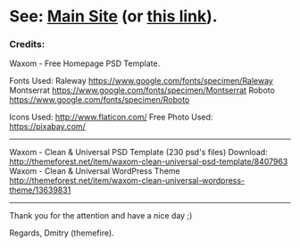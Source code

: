 # See: <a href="https://artematrr.github.io/Web-Waxom/index.html">Main Site</a> (or <a href="https://htmlpreview.github.io/?https://github.com/Artematrr/Web-Waxom/blob/master/index.html">this link</a>).
### Credits:

Waxom - Free Homepage PSD Template.

Fonts Used:
Raleway https://www.google.com/fonts/specimen/Raleway
Montserrat https://www.google.com/fonts/specimen/Montserrat
Roboto https://www.google.com/fonts/specimen/Roboto

Icons Used: http://www.flaticon.com/
Free Photo Used: https://pixabay.com/

---

Waxom - Clean & Universal PSD Template (230 psd's files) Download: http://themeforest.net/item/waxom-clean-universal-psd-template/8407963
Waxom - Clean & Universal WordPress Theme http://themeforest.net/item/waxom-clean-universal-wordpress-theme/13639831

---

Thank you for the attention and have a nice day ;)

Regards,
Dmitry (themefire).
